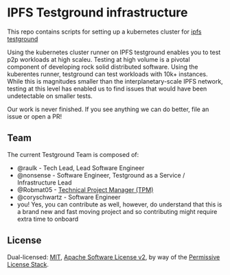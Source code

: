 # IPFS Testground infrastructure

This repo contains scripts for setting up a kubernetes cluster for [ipfs testground](https://testground.ipfs.team)

Using the kubernetes cluster runner on IPFS testground enables you to test p2p workloads at high scaleu. Testing at high volume is a pivotal component of developing rock solid distributed software. Using the kuberentes runner, testground can test workloads with 10k+ instances. While this is magnitudes smaller than the interplanetary-scale IPFS network, testing at this level has enabled us to find issues that would have been undetectable on smaller tests.


Our work is never finished. If you see anything we can do better, file an issue or open a PR!


## Team

The current Testground Team is composed of:

- @raulk - Tech Lead, Lead Software Engineer
- @nonsense - Software Engineer, Testground as a Service / Infrastructure Lead
- @Robmat05 - [Technical Project Manager (TPM)](https://github.com/ipfs/team-mgmt/blob/master/TEAMS_ROLES_STRUCTURES.md#working-group-technical-project-manager-tpm)
- @coryschwartz - Software Engineer
- you! Yes, you can contribute as well, however, do understand that this is a brand new and fast moving project and so contributing might require extra time to onboard


## License

Dual-licensed: [MIT](./LICENSE-MIT), [Apache Software License v2](./LICENSE-APACHE), by way of the [Permissive License Stack](https://protocol.ai/blog/announcing-the-permissive-license-stack/).
